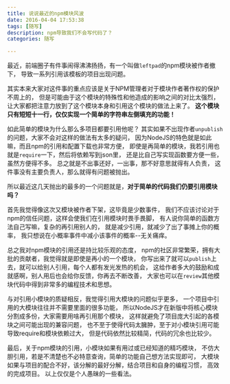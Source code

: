 ```yaml
---
title: 说说最近的npm模块风波
date: 2016-04-04 17:53:38
tags: [随写]
description: npm导致我们不会写代码了？
categories: 随写

---
```

最近，前端圈子有件事闹得沸沸扬扬，有一个叫做`leftpad`的npm模块被作者撤下，
导致一系列引用该模板的项目出现问题。

其实本来大家对这件事的重点应该是关于NPM管理者对于模块作者著作权的保护不周上的，
但是可能由于这个模块的特殊性和他造成的影响之间的对比太强烈，
让大家都把注意力放到了这个模块本身和引用这个模块的做法上来了。
 **这个模块只有短短十一行，仅仅实现一个简单的字符串左侧填充的功能！**

如此简单的模块为什么那么多项目都要引用他呢？
其实如果不出现作者`unpublish`的问题，大家不会对这样的做法有太多的疑问，
因为NodeJS的特色就是如此嘛，而且npm的引用和配置下载也非常方便， 
即使是再简单的模块，我若引用也就是`require`一下，然后将依赖写到json里，
还是比自己写实现函数要方便一些，虽然方便得不多。
总之就是不出事还好，一出事，那不好意思就得有人负责，
这件事没有主要负责人，那么就得有问题被抛出。

所以最近这几天抛出的最多的一个问题就是，**对于简单的代码我们仍要引用模块吗？**


首先我觉得像这次又模块被作者下架，这毕竟是少数事件，
我们不应该讨论对于npm的信任问题，这样会使我们在引用模块时畏手畏脚，
有人说你简单的函数方法自己写嘛，复杂的再引用别人的，
就是减少引用，就减少了出了事摊上你的概率，
我只想说在小概率事件中减小该事件的概率--无关痛痒。


总之我对npm模块的引用还是持比较乐观的态度，
npm的社区非常繁荣，拥有大批的贡献者，我觉得就是即使是再小的一个模块，
你写出来了就可以`publish`上去，就可以给别人引用，每个人都有发光发热的机会，
这给作者多大的鼓励和成就感啊，别人用后也会给你反馈，你再去不断改善，
大家也可以在`review`其他模块代码中得到非常多的编程技术和思想。


与对引用小模块的质疑相反，我觉得引用大模块的问题似乎更多，
一个项目中引用的大模块往往并不需要里面的很多功能，
所以NodeJS才在新版中将核心模块分割成多份，大家需要用啥再引用那个模块，
这样就避免了项目庞大引起的各模块之间可能出现的兼容问题，
也不至于使得代码太臃肿，至于对小模块引用可能导致require和模块依赖过大，
但是代码依然比较精简，代码的冗余也比较少。


最后，关于npm模块的引用，小模块如果有用过或已经知道的精巧模块，
不仿大胆引用，若是不清楚也不必特意查询，简单的功能自己想方法实现即可，
大模块如果与项目的配合不好，该分解的最好分解，结合项目和自身的编程习惯，
高效的完成项目。
以上仅仅是个人愚昧的一些看法。


